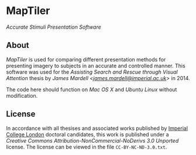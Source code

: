 # MapTiler

_Accurate Stimuli Presentation Software_


## About

_MapTiler_ is used for comparing different presentation methods for presenting imagery to subjects in an accurate and controlled manner. This software was used for the _Assisting Search and Rescue through Visual Attention_ thesis by _James Mardell <[james.mardell@imperial.ac.uk](mailto:james.mardell@imperial.ac.uk)>_ in 2014.

The code here should function on _Mac OS X_ and _Ubuntu Linux_ without modification.


## License

In accordance with all thesises and associated works published by [Imperial College London](http://www.imperial.ac.uk/) doctoral candidates, this work is published under a _Creative Commons Attribution-NonCommercial-NoDerivs 3.0 Unported_ license. The license can be viewed in the file `CC-BY-NC-ND-3.0.txt`.
